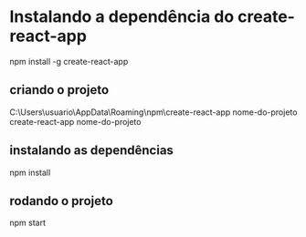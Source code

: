 # Instalando a dependência do create-react-app
npm install -g create-react-app

## criando o projeto
C:\Users\usuario\AppData\Roaming\npm\create-react-app nome-do-projeto
create-react-app nome-do-projeto

## instalando as dependências
npm install

## rodando o projeto
npm start
